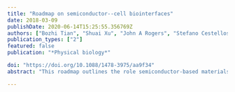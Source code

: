 ```yaml
---
title: "Roadmap on semiconductor--cell biointerfaces"
date: 2018-03-09
publishDate: 2020-06-14T15:25:55.356769Z
authors: ["Bozhi Tian", "Shuai Xu", "John A Rogers", "Stefano Cestellos-Blanco", "Peidong Yang", "João L Carvalho-de-Souza", "Francisco Bezanilla", "Jia Liu", "Zhenan Bao", "Martin Hjort", "Yuhong Cao", "Nicholas Melosh", "Guglielmo Lanzani", "Fabio Benfenati", "Giulia Galli", "Francois Gygi", "Rylan Kautz", "Alon A Gorodetsky", "Samuel S Kim", "Timothy K Lu", "Polina Anikeeva", "Michal Cifra", "Ondrej Krivosudsky", "Daniel Havelka", "Yuanwen Jiang"]
publication_types: ["2"]
featured: false
publication: "*Physical biology*"

doi: "https://doi.org/10.1088/1478-3975/aa9f34"
abstract: "This roadmap outlines the role semiconductor-based materials play in understanding the complex biophysical dynamics at multiple length scales, as well as the design and implementation of next-generation electronic, optoelectronic, and mechanical devices for biointerfaces. The roadmap emphasizes the advantages of semiconductor building blocks in interfacing, monitoring, and manipulating the activity of biological components, and discusses the possibility of using active semiconductor–cell interfaces for discovering new signaling processes in the biological world."

---
```


